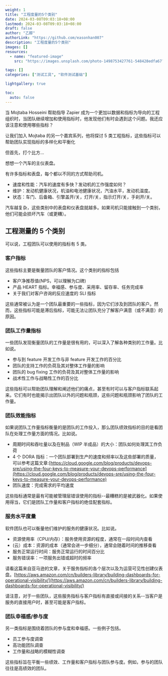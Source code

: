 ```yaml
---
weight: 1
title: "工程度量的5个类别"
date: 2024-03-08T09:03:18+08:00
lastmod: 2024-03-08T09:03:18+08:00
draft: false
author: "乙醇"
authorLink: "https://github.com/easonhan007"
description: "工程度量的5个类别"
images: []
resources:
  - name: "featured-image"
    src: "https://images.unsplash.com/photo-1498753427761-548428edfa67?w=300"

tags: []
categories: ["测试工具", "软件测试基础"]

lightgallery: true

toc:
  auto: false
---
```


当 Mojtaba Hosseini 帮助指导 Zapier 成为一个更加以数据和指标为导向的工程组织时，当团队继续增加和使用指标时，他发现他们有时会遇到这个问题。我还应该注意和使用哪些指标？

让我们加入 Mojtaba 的另一个嘉宾系列，他将探讨 5 类工程指标，这些指标可以帮助团队实现指标的多样化和平衡化

但首先，打个比方...

想想一个汽车的主仪表盘。

有许多指标和表盘，每个都以不同的方式帮助司机。

- 速度和性能：汽车的速度有多快？发动机的工作强度如何？
- 维护：发动机健康状况，机油和电池健康状况，汽油水平，发动机温度。
- 状态：车门、后备箱、引擎盖开/关，灯开/关，指示灯开/关，手刹开/关。

汽车越复杂，这些类别中的表盘和仪表盘就越多。如果司机只能接触到一个类别，他们可能会损坏汽车（或更糟）。

## 工程测量的 5 个类别

可以说，工程团队可以使用的指标有 5 类。

### 客户指标

这些指标主要是衡量团队的客户情况。这个类别的指标包括

- 客户净推荐值(NPS，可以理解为口碑)
- 产品 HEART 指标。幸福感、参与度、采用率、留存率、任务完成率
- 关于我们对客户咨询的反应速度的 SLI 指标

这些通常被认为是一个团队最重要的一些指标，因为它们涉及到团队的客户。然而，这些指标可能是滞后指标，可能无法让团队充分了解客户满意（或不满意）的原因。

### 团队工作量指标

一些团队发现衡量团队的工作量是很有用的，可以深入了解各种类别的工作量。比如说。

- 参与到 feature 开发工作与非 feature 开发工作的百分比
- 团队的支持工作的负荷及其对整体工作量的影响
- 团队的 bug fixing 工作的负荷及其对整体工作量的影响
- 战术性工作与战略性工作的百分比

这些指标可以帮助团队理解和阐述他们的痛点，甚至有时可以与客户指标联系起来。它们有时也能揭示出团队以外的问题和瓶颈，这些问题和瓶颈影响了团队的工作量。

### 团队效能指标

如果说团队工作量指标衡量的是团队的工作投入，那么团队绩效指标的目的是看团队在处理工作量方面的情况。比如说。

- 周期时间和吞吐量以及在制品（WIP 半成品）的大小：团队如何处理其工作负荷
- 4 个 DORA 指标：一个团队部署到生产的速度和频率以及这些部署的质量，可以参考这篇文章:[https://cloud.google.com/blog/products/devops-sre/using-the-four-keys-to-measure-your-devops-performance](https://cloud.google.com/blog/products/devops-sre/using-the-four-keys-to-measure-your-devops-performance)
- 团队速度：完成需求的平均速度

这些指标通常是最有可能被管理层错误使用的指标--最糟糕的是被武器化。如果使用得当，它们是团队工作量和客户指标的绝佳配套指标。

### 服务水平度量

软件团队也可以衡量他们维护的服务的健康状况。比如说。

- 资源使用率（CPU/内存）：服务使用资源的程度，通常在一段时间内查看
- (云）成本：资源的成本（通常会进一步细分），通常会随着时间的推移查看
- 服务正常运行时间：服务正常运行的时间百分比
- 服务错误率：一项服务出错或超时的频率

请看这篇来自亚马逊的文章，关于服务指标的各个层次以及为运营可见性创建仪表盘。[https://aws.amazon.com/cn/builders-library/building-dashboards-for-operational-visibility/](https://aws.amazon.com/cn/builders-library/building-dashboards-for-operational-visibility/)

请注意，对于一些团队，这些服务指标与客户指标有直接或间接的关系--当客户是服务的直接用户时，甚至可能是客户指标。

### 团队幸福感/参与度

另一类指标是围绕着团队的参与度和幸福感。一些例子包括。

- 员工参与度调查
- 高功能团队调查
- 工作量和战略的模糊性调查

这些指标旨在平衡一些绩效、工作量和客户指标与团队参与度。例如，参与的团队往往是高绩效的团队。
